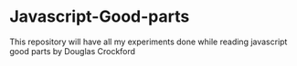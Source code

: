 Javascript-Good-parts
=====================
This repository will have all my experiments done while reading javascript good parts by Douglas Crockford 
